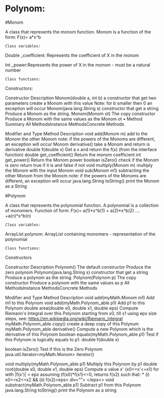# Polynom:

#Monom

A class that represents the monom function. Monom is a function of the form:
F(x)= a*x^b 


    Class variables:
Double _coefficient: Represents the coefficient of X in the monom

Int _power:Represents the power of X in the monom - must be a natural number
 
    Class functions:
Constructors:

Constructor	Description
Monom(double a, int b)
a constructor that get two parameters create a Monom with this value Note: for b smaller then 0 an exception will occur
Monom(java.lang.String s)	constructor that get a string Produce a Monom as the string.
Monom(Monom ot)
The copy constructor Produce a Monom with the same values as the Monom ot
•	Method Summary
All MethodsInstance MethodsConcrete Methods

Modifier and Type	Method	Description
void	add(Monom m)
add to the Monom the other Monom note: if the powers of the Monoms are different, an exception will occur
Monom
derivative()
take a Monom and return is derivative
double	f(double x)
 Get a x and return the f(x) (from the interface function)
double	get_coefficient()	 Return the monom coefficient
int	get_power()
 Return the Monom power
boolean	isZero()
check if the Monom is zero return true if it is and false if not
void	multiply(Monom m)
multiply the Monom with the input Monom
void	sub(Monom m1)
subtracting the other Monom from the Monom note: if the powers of the Monoms are different, an exception will occur
java.lang.String	toString()
print the Monom as a String









#Polynom

A class that represents the polynomial function. A polynomial is a collection of monomers. Function of form:
F(x)= a(1)*x^b(1) + a(2)*x^b(2) …. +a(n)*x^b(n) 


    Class variables:
ArrayList<Monom> polynom: ArrayList containing monomers - representation of the polynomial

    Class functions:
Constructors

Constructor	Description
Polynom()
The default constructor Produce the zero polynom
Polynom(java.lang.String s)
constructor that get a string Produce a polynom as the string.
Polynom(Polynom p)
The copy constructor Produce a polynom with the same values as p
All MethodsInstance MethodsConcrete Methods

Modifier and Type	Method	Description
void	add(myMath.Monom m1)
Add m1 to this Polynom
void	add(myMath.Polynom_able p1)	Add p1 to this Polynom
double	area(double x0, double x1, double eps)	Compute Riemann's Integral over this Polynom starting from x0, till x1 using eps size steps, see: https://en.wikipedia.org/wiki/Riemann_integral
myMath.Polynom_able	copy()
create a deep copy of this Polynum
myMath.Polynom_able	derivative()
Compute a new Polynom which is the derivative of this Polynom
boolean	equals(myMath.Polynom_able p1)	Test if this Polynom is logically equals to p1.
double	f(double x)
 
boolean	isZero()
Test if this is the Zero Polynom
java.util.Iterator<myMath.Monom>	iteretor()
 
void	multiply(myMath.Polynom_able p1)	Multiply this Polynom by p1
double	root(double x0, double x1, double eps)	Compute a value x' (x0<=x'<=x1) for with |f(x')| < eps assuming (f(x0)*f(x1)<=0, returns f(x2) such that: * (i) x0<=x2<=x2 && (ii) f(x2)<eps< div=""> </eps<>
void	substract(myMath.Polynom_able p1)	Subtract p1 from this Polynom
java.lang.String	toString()
print the Polynom as a string

